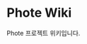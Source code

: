 # Phote Wiki

<!--Writerside adds this topic when you create a new documentation project.
You can use it as a sandbox to play with Writerside features, and remove it from the TOC when you don't need it anymore.-->


Phote 프로젝트 위키입니다.

